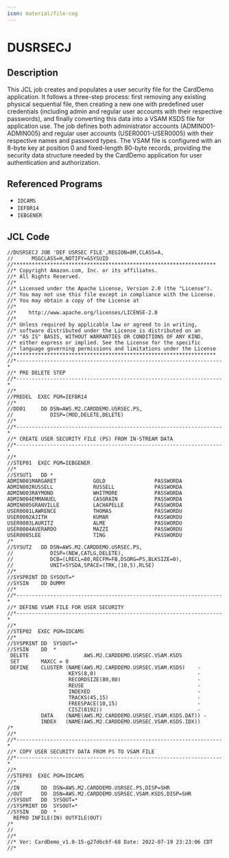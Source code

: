 ```yaml
---
icon: material/file-cog
---
```

# DUSRSECJ

## Description
This JCL job creates and populates a user security file for the CardDemo application. It follows a three-step process: first removing any existing physical sequential file, then creating a new one with predefined user credentials (including admin and regular user accounts with their respective passwords), and finally converting this data into a VSAM KSDS file for application use. The job defines both administrator accounts (ADMIN001-ADMIN005) and regular user accounts (USER0001-USER0005) with their respective names and password types. The VSAM file is configured with an 8-byte key at position 0 and fixed-length 80-byte records, providing the security data structure needed by the CardDemo application for user authentication and authorization.

## Referenced Programs
- `IDCAMS`
- `IEFBR14`
- `IEBGENER`

## JCL Code
```jcl
//DUSRSECJ JOB 'DEF USRSEC FILE',REGION=8M,CLASS=A,
//      MSGCLASS=H,NOTIFY=&SYSUID
//******************************************************************
//* Copyright Amazon.com, Inc. or its affiliates.                   
//* All Rights Reserved.                                            
//*                                                                 
//* Licensed under the Apache License, Version 2.0 (the "License"). 
//* You may not use this file except in compliance with the License.
//* You may obtain a copy of the License at                         
//*                                                                 
//*    http://www.apache.org/licenses/LICENSE-2.0                   
//*                                                                 
//* Unless required by applicable law or agreed to in writing,      
//* software distributed under the License is distributed on an     
//* "AS IS" BASIS, WITHOUT WARRANTIES OR CONDITIONS OF ANY KIND,    
//* either express or implied. See the License for the specific     
//* language governing permissions and limitations under the License
//******************************************************************
//*-------------------------------------------------------------------*
//* PRE DELETE STEP
//*-------------------------------------------------------------------*
//*
//PREDEL  EXEC PGM=IEFBR14
//*
//DD01     DD DSN=AWS.M2.CARDDEMO.USRSEC.PS,
//            DISP=(MOD,DELETE,DELETE)
//*
//*-------------------------------------------------------------------*
//* CREATE USER SECURITY FILE (PS) FROM IN-STREAM DATA
//*-------------------------------------------------------------------*
//*
//STEP01  EXEC PGM=IEBGENER
//*
//SYSUT1   DD *
ADMIN001MARGARET            GOLD                PASSWORDA
ADMIN002RUSSELL             RUSSELL             PASSWORDA
ADMIN003RAYMOND             WHITMORE            PASSWORDA
ADMIN004EMMANUEL            CASGRAIN            PASSWORDA
ADMIN005GRANVILLE           LACHAPELLE          PASSWORDA
USER0001LAWRENCE            THOMAS              PASSWORDU
USER0002AJITH               KUMAR               PASSWORDU
USER0003LAURITZ             ALME                PASSWORDU
USER0004AVERARDO            MAZZI               PASSWORDU
USER0005LEE                 TING                PASSWORDU
/*
//SYSUT2   DD DSN=AWS.M2.CARDDEMO.USRSEC.PS,
//            DISP=(NEW,CATLG,DELETE),
//            DCB=(LRECL=80,RECFM=FB,DSORG=PS,BLKSIZE=0),
//            UNIT=SYSDA,SPACE=(TRK,(10,5),RLSE)
//*
//SYSPRINT DD SYSOUT=*
//SYSIN    DD DUMMY
//*
//*-------------------------------------------------------------------*
//* DEFINE VSAM FILE FOR USER SECURITY
//*-------------------------------------------------------------------*
//*
//STEP02  EXEC PGM=IDCAMS
//*
//SYSPRINT DD  SYSOUT=*
//SYSIN    DD  *
 DELETE                  AWS.M2.CARDDEMO.USRSEC.VSAM.KSDS
 SET       MAXCC = 0
 DEFINE    CLUSTER (NAME(AWS.M2.CARDDEMO.USRSEC.VSAM.KSDS)    -
                    KEYS(8,0)                                 -
                    RECORDSIZE(80,80)                         -
                    REUSE                                     -
                    INDEXED                                   -
                    TRACKS(45,15)                             -
                    FREESPACE(10,15)                          -
                    CISZ(8192))                               -
           DATA    (NAME(AWS.M2.CARDDEMO.USRSEC.VSAM.KSDS.DAT)) -
           INDEX   (NAME(AWS.M2.CARDDEMO.USRSEC.VSAM.KSDS.IDX))
/*
//*
//*-------------------------------------------------------------------*
//* COPY USER SECURITY DATA FROM PS TO VSAM FILE
//*-------------------------------------------------------------------*
//*
//STEP03  EXEC PGM=IDCAMS
//*
//IN       DD  DSN=AWS.M2.CARDDEMO.USRSEC.PS,DISP=SHR
//OUT      DD  DSN=AWS.M2.CARDDEMO.USRSEC.VSAM.KSDS,DISP=SHR
//SYSOUT   DD  SYSOUT=*
//SYSPRINT DD  SYSOUT=*
//SYSIN    DD  *
  REPRO INFILE(IN) OUTFILE(OUT)
/*
//
//*
//* Ver: CardDemo_v1.0-15-g27d6c6f-68 Date: 2022-07-19 23:23:06 CDT
//*

```